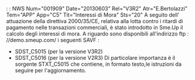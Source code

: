  :  : NWS Num="001909" Date="20130603" Rel="V3R2" Atr="E.Bertolazzi" Tem="APP" App="C5" Tit="Interessi di Mora" Sts="20"
 A seguito dell' attuazione della direttiva 2000/35/CE, relativa alla lotta contro i ritardi di  pagamento nelle transazioni commerciali, è stato introdotto in Sme.Up il calcolo degli  interessi di mora.
 A riguardo sono disponibili all'indirizzo ftp : //demo.smeup.com/ i seguenti SAVF : 
  -  SDST_C5015 (per la versione V3R2)
  -  SDST_C5016 (per la versione V2R3)
 Di particolare importanza è il sorgente STXT_C5015 che contiene, in formato testo,le istruzioni da
 seguire per l'aggiornamento.
